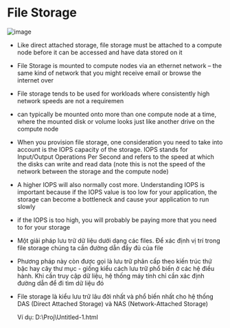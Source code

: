 # **File Storage**


![image](https://user-images.githubusercontent.com/43572616/180044846-d5be71d0-3ca4-4ace-9ef6-1f7e9e76d153.png)



- Like direct attached storage, file storage must be attached to a compute node before it can be accessed and have data stored on it
 
- File Storage is mounted to compute nodes via an ethernet network – the same kind of network that you might receive email or browse the internet over
 
- File storage tends to be used for workloads where consistently high network speeds are not a requiremen
 
- can typically be mounted onto more than one compute node at a time, where the mounted disk or volume looks just like another drive on the compute node
 
- When you provision file storage, one consideration you need to take into account is the IOPS capacity of the storage. IOPS stands for Input/Output Operations Per Second and refers to the speed at which the disks can write and read data (note this is not the speed of the network between the storage and the compute node)
 
- A higher IOPS will also normally cost more. Understanding IOPS is important because if the IOPS value is too low for your application, the storage can become a bottleneck and cause your application to run slowly
 
- if the IOPS is too high, you will probably be paying more that you need to for your storage
 
- Một giải pháp lưu trữ dữ liệu dưới dạng các files. Để xác định vị trí trong file storage chúng ta cần đường dẫn đầy đủ của file
 
- Phương pháp này còn được gọi là lưu trữ phân cấp theo kiến trúc thứ bậc hay cây thư mục - giống kiểu cách lưu trữ phổ biến ở các hệ điều hành. Khi cần truy cập dữ liệu, hệ thống máy tính chỉ cần xác định đường dẫn để đi tìm dữ liệu đó



- File storage là kiểu lưu trữ lâu đời nhất và phổ biến nhất cho hệ thống DAS (Direct Attached Storage) và NAS (Network-Attached Storage)
 
  Ví dụ: D:\Proj\Untitled-1.html
